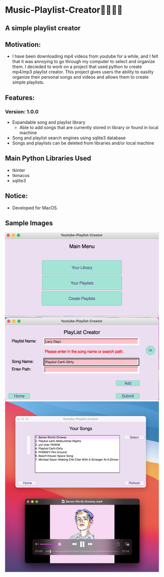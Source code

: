 # Music-Playlist-Creator🎷🎸🎶🎵
## A simple playlist creator 
## Motivation:
* I have been downloading mp4 videos from youtube for a while, and I felt that it was annoying to go through my computer to select and organize them. I decieded to work on a project that used python to create mp4/mp3 playlist creator. This project gives users the ability to easilty organize their personal songs and videos and allows them to create simple playlists.
## Features: 
### Version: 1.0.0
* Expandable song and playlist library
  * Able to add songs that are currently stored in library or found in local machine
* Song and playlist search engines using sqlite3 database
* Songs and playlists can be deleted from libraries and/or local machine
## Main Python Libraries Used
* tkinter
* tkmacos
* sqlite3
## Notice:
* Developed for MacOS.
## Sample Images
![](images/main_menu.png)
![](images/playlist_creator.png)
![](images/song_lib.png)